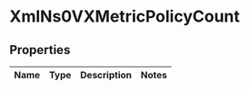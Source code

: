 
# XmlNs0VXMetricPolicyCount

## Properties
Name | Type | Description | Notes
------------ | ------------- | ------------- | -------------



